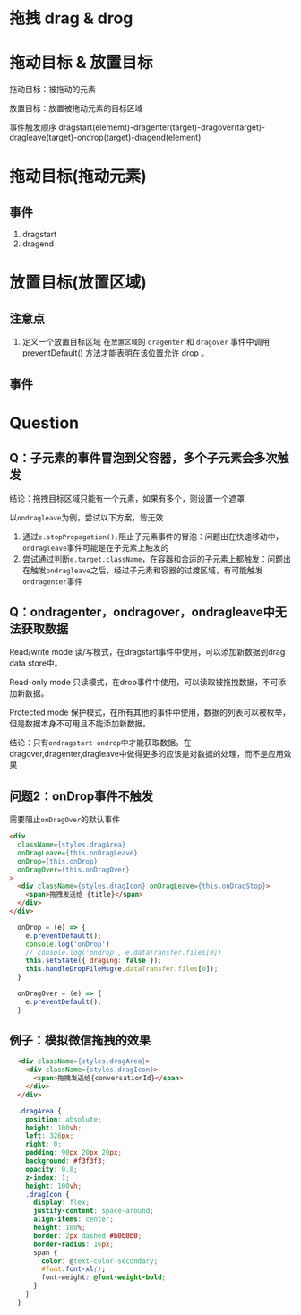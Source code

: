 # 拖拽 drag & drog

# 拖动目标 & 放置目标
拖动目标：被拖动的元素

放置目标：放置被拖动元素的目标区域

事件触发顺序
dragstart(elememt)-dragenter(target)-dragover(target)-dragleave(target)-ondrop(target)-dragend(element)

# 拖动目标(拖动元素)
## 事件
1. dragstart
2. dragend

# 放置目标(放置区域)

## 注意点
1. 定义一个放置目标区域
在`放置区域`的 `dragenter` 和 `dragover` 事件中调用  preventDefault() 方法才能表明在该位置允许 drop 。

## 事件






# Question

## Q：子元素的事件冒泡到父容器，多个子元素会多次触发
结论：拖拽目标区域只能有一个元素，如果有多个，则设置一个遮罩

以`ondragleave`为例，尝试以下方案，皆无效
1. 通过`e.stopPropagation();`阻止子元素事件的冒泡：问题出在快速移动中，`ondragleave`事件可能是在子元素上触发的
2. 尝试通过判断`e.target.className`，在容器和合适的子元素上都触发：问题出在触发`ondragleave`之后，经过子元素和容器的过渡区域，有可能触发`ondragenter`事件

<!-- 通过一些标识去判断是哪个元素触发的事件，例如`onDragLeave`在容器的子元素上也能触发，所以我们判断`e.target.className === styles.container` -->

## Q：ondragenter，ondragover，ondragleave中无法获取数据
Read/write mode
读/写模式，在dragstart事件中使用，可以添加新数据到drag data store中。

Read-only mode
只读模式，在drop事件中使用，可以读取被拖拽数据，不可添加新数据。

Protected mode
保护模式，在所有其他的事件中使用，数据的列表可以被枚举，但是数据本身不可用且不能添加新数据。

结论：只有`ondragstart ondrop`中才能获取数据。在dragover,dragenter,dragleave中做得更多的应该是对数据的处理，而不是应用效果


## 问题2：onDrop事件不触发
需要阻止`onDragOver`的默认事件
```html
<div
  className={styles.dragArea}
  onDragLeave={this.onDragLeave}
  onDrop={this.onDrop}
  onDragOver={this.onDragOver}
>
  <div className={styles.dragIcon} onDragLeave={this.onDragStop}>
    <span>拖拽发送给 {title}</span>
  </div>
</div>
```
```js
  onDrop = (e) => {
    e.preventDefault();
    console.log('onDrop')
    // console.log('ondrop', e.dataTransfer.files[0])
    this.setState({ draging: false });
    this.handleDropFileMsg(e.dataTransfer.files[0]);
  }

  onDragOver = (e) => {
    e.preventDefault();
  }
```


## 例子：模拟微信拖拽的效果
```html
  <div className={styles.dragArea}>
    <div className={styles.dragIcon}>
      <span>拖拽发送给{conversationId}</span>
    </div>
  </div>
```

```css
  .dragArea {
    position: absolute;
    height: 100vh;
    left: 326px;
    right: 0;
    padding: 90px 20px 20px;
    background: #f3f3f3;
    opacity: 0.8;
    z-index: 1;
    height: 100vh;
    .dragIcon {
      display: flex;
      justify-content: space-around;
      align-items: center;
      height: 100%;
      border: 2px dashed #b0b0b0;
      border-radius: 16px;
      span {
        color: @text-color-secondary;
        #font.font-xl();
        font-weight: @font-weight-bold;
      }
    }
  }
```